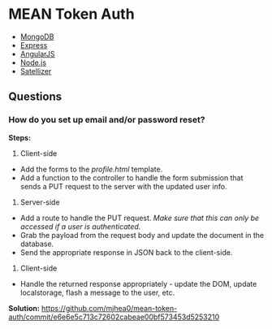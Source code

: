 # MEAN Token Auth

- [MongoDB](http://www.mongodb.org/)
- [Express](http://expressjs.com/)
- [AngularJS](https://angularjs.org/)
- [Node.js](http://nodejs.org)
- [Satellizer](https://github.com/sahat/satellizer)

## Questions

### How do you set up email and/or password reset?

**Steps:**

1. Client-side
  - Add the forms to the *profile.html* template.
  - Add a function to the controller to handle the form submission that sends a PUT request to the server with the updated user info.
1. Server-side
  - Add a route to handle the PUT request. *Make sure that this can only be accessed if a user is authenticated.*
  - Grab the payload from the request body and update the document in the database.
  - Send the appropriate response in JSON back to the client-side.
1. Client-side
  - Handle the returned response appropriately - update the DOM, update localstorage, flash a message to the user, etc.

**Solution:** https://github.com/mjhea0/mean-token-auth/commit/e6e6e5c713c72602cabeae00bf573453d5253210

